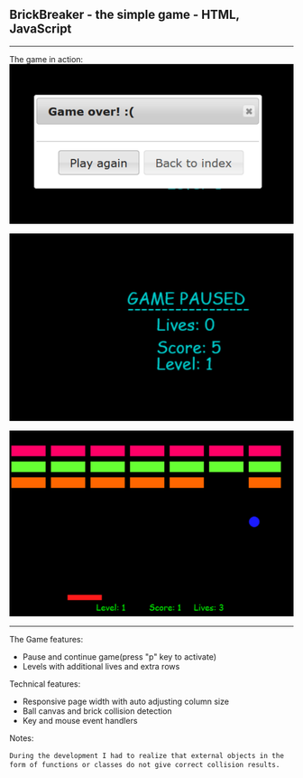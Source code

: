
BrickBreaker - the simple game - HTML, JavaScript
-------------------------------------------------


-------------------------------------------------
The game in action:
![Game over](https://raw.githubusercontent.com/pete314/brick-breaker/master/img/game_over.PNG)

![Game paused](https://github.com/pete314/brick-breaker/blob/master/img/game_paused.PNG)

![Game play](https://raw.githubusercontent.com/pete314/brick-breaker/master/img/in_game.PNG)


-------------------------------------------------

The Game features:

 - Pause and continue game(press "p" key to activate)
 - Levels with additional lives and extra rows
 
Technical features:
 - Responsive page width with auto adjusting column size
 - Ball canvas and brick collision detection
 - Key and mouse event handlers

Notes:

    During the development I had to realize that external objects in the form of functions or classes do not give correct collision results.

